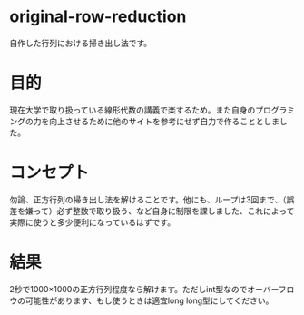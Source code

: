 # original-row-reduction
自作した行列における掃き出し法です。

# 目的
現在大学で取り扱っている線形代数の講義で楽するため。また自身のプログラミングの力を向上させるために他のサイトを参考にせず自力で作ることとしました。

# コンセプト
勿論、正方行列の掃き出し法を解けることです。他にも、ループは3回まで、（誤差を嫌って）必ず整数で取り扱う、など自身に制限を課しました、これによって実際に使うと多少便利になっているはずです。

# 結果
2秒で1000×1000の正方行列程度なら解けます。ただしint型なのでオーバーフロウの可能性があります、もし使うときは適宜long long型にしてください。
